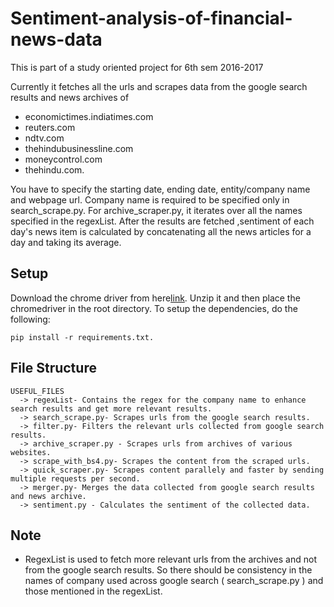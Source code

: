 # Sentiment-analysis-of-financial-news-data
This is part of a study oriented project for 6th sem 2016-2017

Currently it fetches all the urls and scrapes data from the google search results and news archives of  
  * economictimes.indiatimes.com
  * reuters.com
  * ndtv.com
  * thehindubusinessline.com
  * moneycontrol.com
  * thehindu.com.

You have to specify the starting date, ending date, entity/company name and webpage url. Company name is required to be specified only in search_scrape.py. For archive_scraper.py, it iterates over all the names specified in the regexList.
After the results are fetched ,sentiment of each day's news item is calculated by concatenating all the news articles for a day and taking its average.
## Setup
Download the chrome driver from here[link](http://chromedriver.chromium.org/downloads).
Unzip it and then place the chromedriver in the root directory.
To setup the dependencies, do the following: 
```
pip install -r requirements.txt.
```
## File Structure 

	USEFUL_FILES
      -> regexList- Contains the regex for the company name to enhance search results and get more relevant results.
      -> search_scrape.py- Scrapes urls from the google search results.
      -> filter.py- Filters the relevant urls collected from google search results.
      -> archive_scraper.py - Scrapes urls from archives of various websites.
      -> scrape_with_bs4.py- Scrapes the content from the scraped urls.
      -> quick_scraper.py- Scrapes content parallely and faster by sending multiple requests per second.
      -> merger.py- Merges the data collected from google search results and news archive.
      -> sentiment.py - Calculates the sentiment of the collected data.
      
  
## Note

* RegexList is used to fetch more relevant urls from the archives and not from the google search results. So there should be consistency in the names of company used across google search ( search_scrape.py ) and those mentioned in the regexList.
